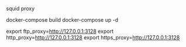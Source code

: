 squid proxy

docker-compose build
docker-compose up -d

export ftp_proxy=http://127.0.0.1:3128
export http_proxy=http://127.0.0.1:3128
export https_proxy=http://127.0.0.1:3128
